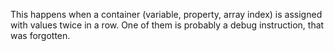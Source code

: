 This happens when a container (variable, property, array index) is assigned with values twice in a row. One of them is probably a debug instruction, that was forgotten. 

<?php

// Normal assignation
$a = 1;

// Double assignation
$b = 2;
$b = 3;

?>
